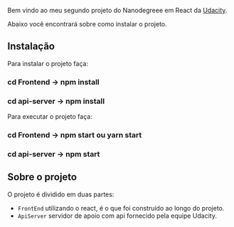 Bem vindo ao meu segundo projeto do Nanodegreee em React da [Udacity](https://br.udacity.com/).

Abaixo você encontrará sobre como instalar o projeto.<br>

## Instalação

Para instalar o projeto faça:

### cd Frontend -> npm install
### cd api-server -> npm install

Para executar o projeto faça:

### cd Frontend -> npm start ou yarn start
### cd api-server -> npm start

## Sobre o projeto

O projeto é dividido em duas partes:

* `FrontEnd` utilizando o react, é o que foi construído ao longo do projeto.
* `ApiServer` servidor de apoio com api fornecido pela equipe Udacity.